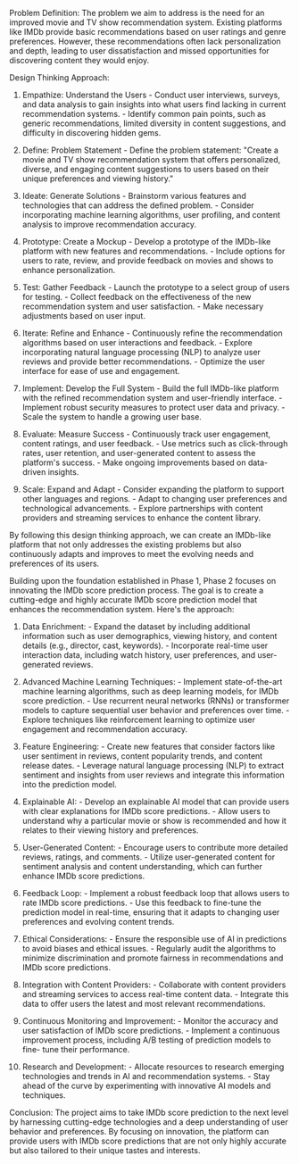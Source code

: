 Problem Definition:
                     The problem we aim to address is the need for an improved movie and TV show recommendation system. Existing platforms like IMDb provide basic recommendations based on user ratings and genre preferences. However, these recommendations often lack personalization and depth, leading to user dissatisfaction and missed opportunities for discovering content they would enjoy.

Design Thinking Approach:                                                                                               

1. Empathize: Understand the Users
          - Conduct user interviews, surveys, and data analysis to gain insights into what users find lacking in current recommendation systems.
          - Identify common pain points, such as generic recommendations, limited diversity in content suggestions, and difficulty in discovering hidden gems.
 
2. Define: Problem Statement
          - Define the problem statement: "Create a movie and TV show recommendation system that offers personalized, diverse, and engaging content suggestions to users based on their unique preferences and viewing history."

3. Ideate: Generate Solutions
          - Brainstorm various features and technologies that can address the defined problem.
          - Consider incorporating machine learning algorithms, user profiling, and content analysis to improve recommendation accuracy.

4. Prototype: Create a Mockup
          - Develop a prototype of the IMDb-like platform with new features and recommendations.
          - Include options for users to rate, review, and provide feedback on movies and shows to enhance personalization.

5. Test: Gather Feedback
          - Launch the prototype to a select group of users for testing.
          - Collect feedback on the effectiveness of the new recommendation system and user satisfaction.
          - Make necessary adjustments based on user input.

6. Iterate: Refine and Enhance
          - Continuously refine the recommendation algorithms based on user interactions and feedback.
          - Explore incorporating natural language processing (NLP) to analyze user reviews and provide better recommendations.
          - Optimize the user interface for ease of use and engagement.

7. Implement: Develop the Full System
          - Build the full IMDb-like platform with the refined recommendation system and user-friendly interface.
          - Implement robust security measures to protect user data and privacy.
          - Scale the system to handle a growing user base.

8. Evaluate: Measure Success
          - Continuously track user engagement, content ratings, and user feedback.
          - Use metrics such as click-through rates, user retention, and user-generated content to assess the platform's success.
          - Make ongoing improvements based on data-driven insights.

9. Scale: Expand and Adapt
          - Consider expanding the platform to support other languages and regions.
          - Adapt to changing user preferences and technological advancements.
          - Explore partnerships with content providers and streaming services to enhance the content library.

By following this design thinking approach, we can create an IMDb-like platform that not only addresses the existing problems but also continuously adapts and improves to meet the evolving needs and preferences of its users.
        
   Building upon the foundation established in Phase 1, Phase 2 focuses on innovating the IMDb score 
prediction process. The goal is to create a cutting-edge and highly accurate IMDb score prediction 
model that enhances the recommendation system. Here's the approach:

1. Data Enrichment:
        - Expand the dataset by including additional information such as user demographics, viewing 
history, and content details (e.g., director, cast, keywords).
        - Incorporate real-time user interaction data, including watch history, user preferences, and user-
generated reviews.

2. Advanced Machine Learning Techniques:
        - Implement state-of-the-art machine learning algorithms, such as deep learning models, for IMDb 
score prediction.
        - Use recurrent neural networks (RNNs) or transformer models to capture sequential user behavior 
and preferences over time.
        - Explore techniques like reinforcement learning to optimize user engagement and 
recommendation accuracy.

3. Feature Engineering:
        - Create new features that consider factors like user sentiment in reviews, content popularity 
trends, and content release dates.
        - Leverage natural language processing (NLP) to extract sentiment and insights from user reviews 
and integrate this information into the prediction model.

4. Explainable AI:
        - Develop an explainable AI model that can provide users with clear explanations for IMDb score 
predictions.
        - Allow users to understand why a particular movie or show is recommended and how it relates to 
their viewing history and preferences.

5. User-Generated Content:
        - Encourage users to contribute more detailed reviews, ratings, and comments.
        - Utilize user-generated content for sentiment analysis and content understanding, which can 
further enhance IMDb score predictions.

6. Feedback Loop:
        - Implement a robust feedback loop that allows users to rate IMDb score predictions.
        - Use this feedback to fine-tune the prediction model in real-time, ensuring that it adapts to 
changing user preferences and evolving content trends.

7. Ethical Considerations:
        - Ensure the responsible use of AI in predictions to avoid biases and ethical issues.
        - Regularly audit the algorithms to minimize discrimination and promote fairness in 
recommendations and IMDb score predictions.

8. Integration with Content Providers:
        - Collaborate with content providers and streaming services to access real-time content data.
        - Integrate this data to offer users the latest and most relevant recommendations.

9. Continuous Monitoring and Improvement:
        - Monitor the accuracy and user satisfaction of IMDb score predictions.
        - Implement a continuous improvement process, including A/B testing of prediction models to fine-
tune their performance.

10. Research and Development:
        - Allocate resources to research emerging technologies and trends in AI and recommendation 
systems.
        - Stay ahead of the curve by experimenting with innovative AI models and techniques.

Conclusion:
   The project aims to take IMDb score prediction to the next level by harnessing cutting-edge technologies 
and a deep understanding of user behavior and preferences. By focusing on innovation, the platform 
can provide users with IMDb score predictions that are not only highly accurate but also tailored to 
their unique tastes and interests.
